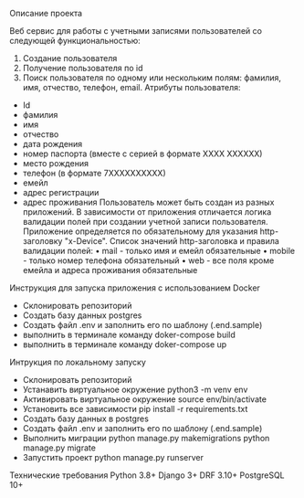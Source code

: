 Описание проекта

Веб сервис для работы с учетными записями пользователей со следующей функциональностью:
1.  Создание пользователя
2.  Получение пользователя по id
3.  Поиск пользователя по одному или нескольким полям: фамилия, имя, отчество, телефон, email.
Атрибуты пользователя:
-  Id
-  фамилия
-  имя
-  отчество
-  дата рождения
-  номер паспорта (вместе с серией в формате ХХХХ ХХХХХХ)
-  место рождения
-  телефон (в формате 7ХХХХХХХХХХ)
-  емейл
-  адрес регистрации
-  адрес проживания
Пользователь может быть создан из разных приложений. В зависимости от приложения отличается логика валидации полей при создании учетной записи пользователя. Приложение определяется по обязательному для указания http-заголовку "x-Device".
Список значений http-заголовка и правила валидации полей:
•  mail - только имя и емейл обязательные
•  mobile - только номер телефона обязательный
•  web - все поля кроме емейла и адреса проживания обязательные



Инструкция для запуска приложения с использованием Docker

- Склонировать репозиторий
- Создать базу данных postgres
- Создать файл .env и заполнить его по шаблону (.end.sample)
- выполнить в терминале команду doker-compose build
- выполнить в терминале команду doker-compose up



Интрукция по локальному запуску

- Склонировать репозиторий
- Устанавить виртуальное окружение python3 -m venv env
- Активировать виртуальное окружение source env/bin/activate
- Установить все зависимости pip install -r requirements.txt
- Создать базу данных в postgres
- Создать файл .env и заполнить его по шаблону (.end.sample)
- Выполнить миграции python manage.py makemigrations python manage.py migrate
- Запустить проект python manage.py runserver



Технические требования Python 3.8+ Django 3+ DRF 3.10+ PostgreSQL 10+
